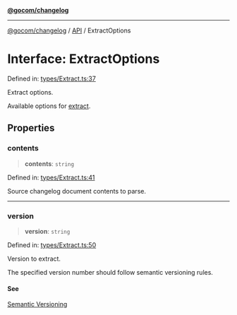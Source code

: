 [**@gocom/changelog**](../README.md)

***

[@gocom/changelog](../README.md) / [API](../Public/API.md) / ExtractOptions

# Interface: ExtractOptions

Defined in: [types/Extract.ts:37](https://github.com/gocom/changelog/blob/d7610e18677cf5f8af9dd71b6bce7f7fdfcc40fa/src/types/Extract.ts#L37)

Extract options.

Available options for [extract](../API/API.extract.md).

## Properties

### contents

> **contents**: `string`

Defined in: [types/Extract.ts:41](https://github.com/gocom/changelog/blob/d7610e18677cf5f8af9dd71b6bce7f7fdfcc40fa/src/types/Extract.ts#L41)

Source changelog document contents to parse.

***

### version

> **version**: `string`

Defined in: [types/Extract.ts:50](https://github.com/gocom/changelog/blob/d7610e18677cf5f8af9dd71b6bce7f7fdfcc40fa/src/types/Extract.ts#L50)

Version to extract.

The specified version number should follow semantic versioning rules.

#### See

[Semantic Versioning](https://semver.org/)

